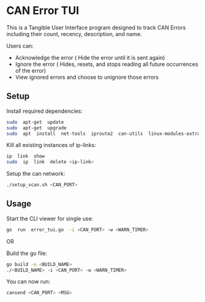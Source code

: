 # CAN Error TUI

This is a Tangible User Interface program designed to track CAN Errors including their count, recency, description, and name.

Users can:

- Acknowledge the error ( Hide the error until it is sent again)
- Ignore the error ( Hides, resets, and stops reading all future occurrences of the error)
- View ignored errors and choose to unignore those errors

## Setup

Install required dependencies:

```bash
sudo  apt-get  update
sudo  apt-get  upgrade
sudo  apt  install  net-tools  iproute2  can-utils  linux-modules-extra-$(uname  -r)
```

Kill all existing instances of ip-links:

```bash
ip  link  show
sudo  ip  link  delete <ip-link>
```

Setup the can network:

```bash
./setup_vcan.sh <CAN_PORT>
```

## Usage

Start the CLI viewer for single use:

```bash
go  run  error_tui.go  -i <CAN_PORT> -w <WARN_TIMER>
```

OR

Build the go file:

```bash
go build -o <BUILD_NAME>
./<BUILD_NAME> -i <CAN_PORT> -w <WARN_TIMER>
```

You can now run:

```bash
cansend <CAN_PORT> <MSG>
```
